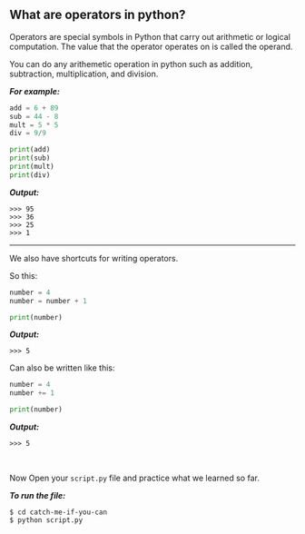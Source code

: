 ﻿## What are operators in python?

Operators are special symbols in Python that carry out arithmetic or logical computation. The value that the operator operates on is called the operand.

You can do any arithemetic operation in python such as addition, subtraction, multiplication, and division.

***For example:***

```python
add = 6 + 89
sub = 44 - 8
mult = 5 * 5
div = 9/9

print(add)
print(sub)
print(mult)
print(div)

```

***Output:***
```
>>> 95
>>> 36
>>> 25
>>> 1
```

----

We also have shortcuts for writing operators.

So this:

```python
number = 4
number = number + 1

print(number)
```

***Output:***
```
>>> 5
```
Can also be written like this:

```python
number = 4
number += 1

print(number)
```

***Output:***
```
>>> 5
```

<br>

Now Open your ```script.py``` file and practice what we learned so far.

***To run the file:***

    $ cd catch-me-if-you-can
    $ python script.py
    
